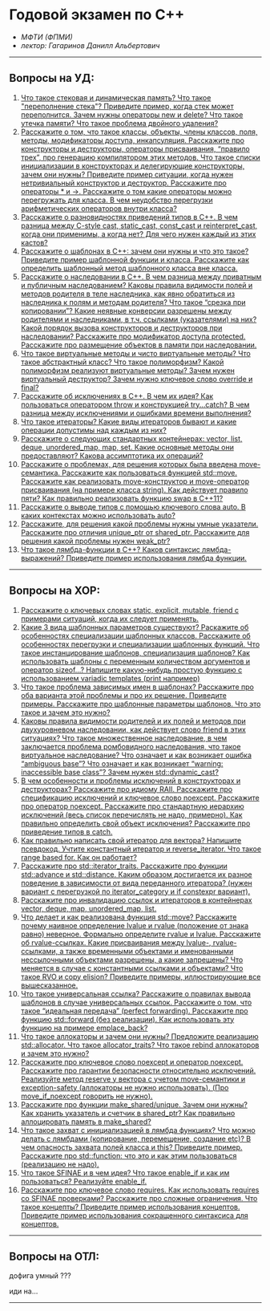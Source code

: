 # Годовой экзамен по С++
- *МФТИ (ФПМИ)*
- *лектор: Гагаринов Данилл Альбертович*

---

## Вопросы на УД:

1. [Что такое стековая и динамическая память? Что такое "переполнение стека"? Приведите пример, когда стек может переполнится. Зачем нужны операторы new и delete? Что такое утечка памяти? Что такое проблема двойного удаления?](https://github.com/HappyARL/cpp-guide/blob/main/%D0%92%D0%BE%D0%BF%D1%80%D0%BE%D1%81%D1%8B%20%D0%BD%D0%B0%20%D0%A3%D0%94/question1.md)
2. [Расскажите о том, что такое классы, объекты, члены классов, поля, методы, модификаторы доступа, инкапсуляция. Расскажите про конструкторы и деструкторы, операторы присваивания, “правило трех”, про генерацию компилятором этих методов. Что такое списки инициализации в конструкторах и делегирующие конструкторы, зачем они нужны? Приведите пример ситуации, когда нужен нетривиальный конструктор и деструктор. Расскажите про операторы * и ->. Расскажите о том какие операторы можно перегружать для класса. В чем неудобство перегрузки арифметических операторов внутри класса?](https://github.com/HappyARL/cpp-guide/blob/main/%D0%92%D0%BE%D0%BF%D1%80%D0%BE%D1%81%D1%8B%20%D0%BD%D0%B0%20%D0%A3%D0%94/question2.md)
3. [Расскажите о разновидностях приведений типов в С++. В чем разница между C-style cast, static_cast, const_cast и reinterpret_cast, когда они применимы, а когда нет? Для чего нужен каждый из этих кастов?](https://github.com/HappyARL/cpp-guide/blob/main/%D0%92%D0%BE%D0%BF%D1%80%D0%BE%D1%81%D1%8B%20%D0%BD%D0%B0%20%D0%A3%D0%94/question3.md)
4. [Расскажите о шаблонах в C++: зачем они нужны и что это такое? Приведите пример шаблонной функции и класса. Расскажите как определить шаблонный метод шаблонного класса вне класса.](https://github.com/HappyARL/cpp-guide/blob/main/%D0%92%D0%BE%D0%BF%D1%80%D0%BE%D1%81%D1%8B%20%D0%BD%D0%B0%20%D0%A3%D0%94/question4.md)
5. [Расскажите о наследовании в С++. В чем разница между приватным и публичным наследованием? Каковы правила видимости полей и методов родителя в теле наследника, как явно обратиться из наследника к полям и методам родителя? Что такое “срезка при копировании”? Какие неявные конверсии разрешены между родителями и наследниками, в т.ч. ссылками (указателями) на них? Какой порядок вызова конструкторов и деструкторов при наследовании? Расскажите про модификатор доступа protected. Расскажите про размещение объектов в памяти при наследовании.](https://github.com/HappyARL/cpp-guide/blob/main/%D0%92%D0%BE%D0%BF%D1%80%D0%BE%D1%81%D1%8B%20%D0%BD%D0%B0%20%D0%A3%D0%94/question5.md)
6. [Что такое виртуальные методы и чисто виртуальные методы? Что такое абстрактный класс? Что такое полиморфизм? Какой полиморфизм реализуют виртуальные методы? Зачем нужен виртуальный деструктор? Зачем нужно ключевое слово override и final?](https://github.com/HappyARL/cpp-guide/blob/main/%D0%92%D0%BE%D0%BF%D1%80%D0%BE%D1%81%D1%8B%20%D0%BD%D0%B0%20%D0%A3%D0%94/question6.md)
7. [Расскажите об исключениях в С++. В чем их идея? Как пользоваться оператором throw и конструкцией try...catch? В чем разница между исключениями и ошибками времени выполнения?](https://github.com/HappyARL/cpp-guide/blob/main/%D0%92%D0%BE%D0%BF%D1%80%D0%BE%D1%81%D1%8B%20%D0%BD%D0%B0%20%D0%A3%D0%94/question7.md)
8. [Что такое итераторы? Какие виды итераторов бывают и какие операции допустимы над каждым из них?](https://github.com/HappyARL/cpp-guide/blob/main/%D0%92%D0%BE%D0%BF%D1%80%D0%BE%D1%81%D1%8B%20%D0%BD%D0%B0%20%D0%A3%D0%94/question8.md)
9. [Расскажите о следующих стандартных контейнерах: vector, list, deque, unordered_map, map, set. Какие основные методы они предоставляют? Какова ассимптотика их операций?](https://github.com/HappyARL/cpp-guide/blob/main/%D0%92%D0%BE%D0%BF%D1%80%D0%BE%D1%81%D1%8B%20%D0%BD%D0%B0%20%D0%A3%D0%94/question9.md)
10. [Расскажите о проблемах, для решения которых была введена move-семантика. Расскажите как пользоваться функцией std::move. Расскажите как реализовать move-конструктор и move-оператор присваивания (на примере класса string). Как действует правило пяти? Как правильно реализовать функцию swap в C++11?](https://github.com/HappyARL/cpp-guide/blob/main/%D0%92%D0%BE%D0%BF%D1%80%D0%BE%D1%81%D1%8B%20%D0%BD%D0%B0%20%D0%A3%D0%94/question10.md)
11. [Расскажите о выводе типов с помощью ключевого слова auto. В каких контекстах можно использовать auto?](https://github.com/HappyARL/cpp-guide/blob/main/%D0%92%D0%BE%D0%BF%D1%80%D0%BE%D1%81%D1%8B%20%D0%BD%D0%B0%20%D0%A3%D0%94/question11.md)
12. [Расскажите, для решения какой проблемы нужны умные указатели. Расскажите про отличия unique_ptr от shared_ptr. Расскажите для решения какой проблемы нужен weak_ptr?](https://github.com/HappyARL/cpp-guide/blob/main/%D0%92%D0%BE%D0%BF%D1%80%D0%BE%D1%81%D1%8B%20%D0%BD%D0%B0%20%D0%A3%D0%94/question12.md)
13. [Что такое лямбда-функции в C++? Каков синтаксис лямбда-выражений? Приведите пример использования лямбда функции.](https://github.com/HappyARL/cpp-guide/blob/main/%D0%92%D0%BE%D0%BF%D1%80%D0%BE%D1%81%D1%8B%20%D0%BD%D0%B0%20%D0%A3%D0%94/question13.md)

---

## Вопросы на ХОР:

1. [Расскажите о ключевых словах static, explicit, mutable, friend с примерами ситуаций, когда их следует применять.](https://github.com/HappyARL/cpp-guide/blob/main/%D0%92%D0%BE%D0%BF%D1%80%D0%BE%D1%81%D1%8B%20%D0%BD%D0%B0%20%D1%85%D0%BE%D1%80/question1.md)
2. [Какие 3 вида шаблонных параметров существуют? Раскажите об особенностях специализации шаблонных классов. Расскажите об особенностях перегрузки и специализации шаблонных функций. Что такое инстанцирование шаблонов, специализация шаблонов? Как использовать шаблоны с переменным количеством аргументов и оператор sizeof…? Напишите какую-нибудь простую функцию с использованием variadic templates (print например)](https://github.com/HappyARL/cpp-guide/blob/main/%D0%92%D0%BE%D0%BF%D1%80%D0%BE%D1%81%D1%8B%20%D0%BD%D0%B0%20%D1%85%D0%BE%D1%80/question2.md)
3. [Что такое проблема зависимых имен в шаблонах? Расскажите про оба варианта этой проблемы и про их решение. Приведите примеры. Расскажите про шаблонные параметры шаблонов. Что это такое и зачем это нужно?](https://github.com/HappyARL/cpp-guide/blob/main/%D0%92%D0%BE%D0%BF%D1%80%D0%BE%D1%81%D1%8B%20%D0%BD%D0%B0%20%D1%85%D0%BE%D1%80/question3.md)
4. [Каковы правила видимости родителей и их полей и методов при двухуровневом наследовании, как действует слово friend в этих ситуациях? Что такое множественное наследование, в чем заключается проблема ромбовидного наследования, что такое виртуальное наследование? Что означает и как возникает ошибка “ambiguous base”? Что означает и как возникает “warning: inaccessible base class”? Зачем нужен std::dynamic_cast?](https://github.com/HappyARL/cpp-guide/blob/main/%D0%92%D0%BE%D0%BF%D1%80%D0%BE%D1%81%D1%8B%20%D0%BD%D0%B0%20%D1%85%D0%BE%D1%80/question4.md)
5. [В чем особенности и проблемы исключений в конструкторах и деструкторах? Расскажите про идиому RAII. Расскажите про спецификацию исключений и ключевое слово noexcept. Расскажите про оператор noexcept. Расскажите про стандартную иерархию исключений (весь список перечислять не надо, примерно). Как правильно определить свой объект исключения? Расскажите про приведение типов в catch.](https://github.com/HappyARL/cpp-guide/blob/main/%D0%92%D0%BE%D0%BF%D1%80%D0%BE%D1%81%D1%8B%20%D0%BD%D0%B0%20%D1%85%D0%BE%D1%80/question5.md)
6. [Как правильно написать свой итератор для вектора? Напишите псевдокод. Учтите константный итератор и reverse_iterator. Что такое range based for. Как он работает?](https://github.com/HappyARL/cpp-guide/blob/main/%D0%92%D0%BE%D0%BF%D1%80%D0%BE%D1%81%D1%8B%20%D0%BD%D0%B0%20%D1%85%D0%BE%D1%80/question6.md)
7. [Расскажите про std::iterator_traits.  Расскажите про функции std::advance и std::distance. Каким образом достигается их разное поведение в зависимости от вида переданного итератора? (нужен вариант с перегрузкой по iterator_category и if constexpr вариант).](https://github.com/HappyARL/cpp-guide/blob/main/%D0%92%D0%BE%D0%BF%D1%80%D0%BE%D1%81%D1%8B%20%D0%BD%D0%B0%20%D1%85%D0%BE%D1%80/question7.md)
8. [Расскажите про инвалидацию ссылок и итераторов в контейнерах vector, deque, map, unordered_map, list.](https://github.com/HappyARL/cpp-guide/blob/main/%D0%92%D0%BE%D0%BF%D1%80%D0%BE%D1%81%D1%8B%20%D0%BD%D0%B0%20%D1%85%D0%BE%D1%80/question8.md)
9. [Что делает и как реализована функция std::move? Расскажите почему наивное определение lvalue и rvalue (положение от знака равно) неверное. Формально определите rvalue и lvalue. Расскажите об rvalue-ссылках. Какие присваивания между lvalue-, rvalue-ссылками, а также временными объектами и именованными нессылочными объектами разрешены, а какие запрещены? Что меняется в случае с константными ссылками и объектами? Что такое RVO и copy elision? Приведите примеры, иллюстрирующие все вышесказанное.](https://github.com/HappyARL/cpp-guide/blob/main/%D0%92%D0%BE%D0%BF%D1%80%D0%BE%D1%81%D1%8B%20%D0%BD%D0%B0%20%D1%85%D0%BE%D1%80/question9.md)
10. [Что такое универсальная ссылка? Расскажите о правилах вывода шаблонов в случае универсальных ссылок. Расскажите о том, что такое “идеальная передача” (perfect forwarding). Расскажите про функцию std::forward (без реализации). Как использовать эту функцию на примере emplace_back?](https://github.com/HappyARL/cpp-guide/blob/main/%D0%92%D0%BE%D0%BF%D1%80%D0%BE%D1%81%D1%8B%20%D0%BD%D0%B0%20%D1%85%D0%BE%D1%80/question10.md)
11. [Что такое аллокаторы и зачем они нужны? Предложите реализацию std::allocator. Что такое allocator_traits? Что такое rebind аллокаторов и зачем это нужно?](https://github.com/HappyARL/cpp-guide/blob/main/%D0%92%D0%BE%D0%BF%D1%80%D0%BE%D1%81%D1%8B%20%D0%BD%D0%B0%20%D1%85%D0%BE%D1%80/question11.md)
12. [Расскажите про ключевое слово noexcept и оператор noexcept. Расскажите про гарантии безопасности относительно исключений. Реализуйте метод reserve у вектора с учетом move-семантики и exception-safety (аллокаторы не нужно использовать). (Про move_if_noexcept говорить не нужно).](https://github.com/HappyARL/cpp-guide/blob/main/%D0%92%D0%BE%D0%BF%D1%80%D0%BE%D1%81%D1%8B%20%D0%BD%D0%B0%20%D1%85%D0%BE%D1%80/question12.md)
13. [Расскажите про функции make_shared/unique. Зачем они нужны? Как хранить указатель и счетчик в shared_ptr? Как правильно аллоцировать память в make_shared?](https://github.com/HappyARL/cpp-guide/blob/main/%D0%92%D0%BE%D0%BF%D1%80%D0%BE%D1%81%D1%8B%20%D0%BD%D0%B0%20%D1%85%D0%BE%D1%80/question13.md)
14. [Что такое захват с инициализацией в лямбда функциях? Что можно делать с лямбдами (копирование, перемещение, создание etc)? В чем опасность захвата полей класса и this? Приведите пример. Расскажите про std::function: что это и как этим пользоваться (реализацию не надо).](https://github.com/HappyARL/cpp-guide/blob/main/%D0%92%D0%BE%D0%BF%D1%80%D0%BE%D1%81%D1%8B%20%D0%BD%D0%B0%20%D1%85%D0%BE%D1%80/question14.md)
15. [Что такое SFINAE и в чем идея? Что такое enable_if и как им пользоваться? Реализуйте enable_if.](https://github.com/HappyARL/cpp-guide/blob/main/%D0%92%D0%BE%D0%BF%D1%80%D0%BE%D1%81%D1%8B%20%D0%BD%D0%B0%20%D1%85%D0%BE%D1%80/question15.md)
16. [Расскажите про ключевое слово requires. Как использовать requires со SFINAE проверками? Расскажите про сложные ограничения. Что такое концепты? Приведите пример использования концептов. Приведите пример использования сокращенного синтаксиса для концептов.](https://github.com/HappyARL/cpp-guide/blob/main/%D0%92%D0%BE%D0%BF%D1%80%D0%BE%D1%81%D1%8B%20%D0%BD%D0%B0%20%D1%85%D0%BE%D1%80/question16.md)

---

## Вопросы на ОТЛ:

дофига умный ???

иди на...

---



